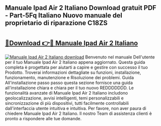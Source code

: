 ## Manuale Ipad Air 2 Italiano Download gratuit PDF - Part-5Fq Italiano Nuovo manuale del proprietario di riparazione C18ZS

# <h2><a href="http://dff8f3.blite.top/?on=Manuale+Ipad+Air+2+Italiano">🔗Download 👉🔴 Manuale Ipad Air 2 Italiano</a></h2>

[![Manuale Ipad Air 2 Italiano download](https://i.imgur.com/lujVjoI.png)](http://dff8f3.blite.top/?on=Manuale+Ipad+Air+2+Italiano)
Benvenuto nel manuale Dell'utente per il tuo Manuale Ipad Air 2 Italiano appena aggiornato. Questa guida completa è progettata per aiutarti a capire e gestire con successo il tuo Prodotto. Troverai informazioni dettagliate su funzioni, installazione, funzionamento, manutenzione e Risoluzione dei problemi. Guida All'installazione passo passo questa sezione fornisce una guida all'installazione chiara e chiara per il tuo nuovo REDDDDDDD. Le funzionalità avanzate di Manuale Ipad Air 2 Italiano includono geolocalizzazione, avvisi intelligenti, temi personalizzabili e sincronizzazione di più dispositivi, tutti facilmente controllabili dall'interfaccia utente intuitiva e intuitiva. Per favore, non aver paura di chiedere Manuale Ipad Air 2 Italiano. Il nostro Team di assistenza clienti è pronto a rispondere alle tue domande.

